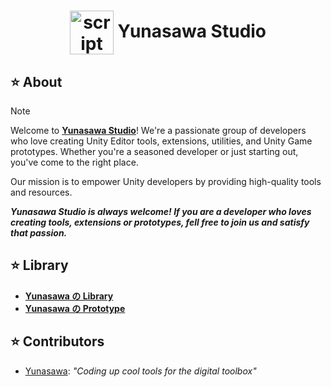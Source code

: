 <div align="center"><h1><img width="70px" align="center" src="https://github.com/Yunasawa-Studio/.github/assets/113672166/74148d38-36d0-4022-b4cc-c7516cdb6e34" alt="script"> Yunasawa Studio </h1></div>

<h2> ⭐ About </h2>

> [!Note]
> Welcome to <a href="https://github.com/Yunasawa-Studio"><b> Yunasawa Studio</b></a>! We're a passionate group of developers who love creating Unity Editor tools, extensions, utilities, and Unity Game prototypes. 
> Whether you're a seasoned developer or just starting out, you've come to the right place.
> 
> Our mission is to empower Unity developers by providing high-quality tools and resources.
>
> <b><i>Yunasawa Studio is always welcome! If you are a developer who loves creating tools, extensions or prototypes, fell free to join us and satisfy that passion.</i></b>

<h2> ⭐ Library </h2>

<ul>
  <li> <a href="https://github.com/Yunasawa-Studio/.github/blob/main/profile/Yunasawa%20No%20Library/library.md"><b>Yunasawa の Library</b></a> </li>
  <li> <a href=""><b>Yunasawa の Prototype</b></a> </li>
</ul>

<h2> ⭐ Contributors </h2>
<ul>
  <li> <a href="https://github.com/Yunasawa">Yunasawa</a>: <i> "Coding up cool tools for the digital toolbox" </i> </li>
</ul>
